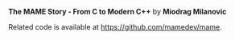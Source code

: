 **The MAME Story - From C to Modern C++** by **Miodrag Milanovic**

Related code is available at https://github.com/mamedev/mame.

